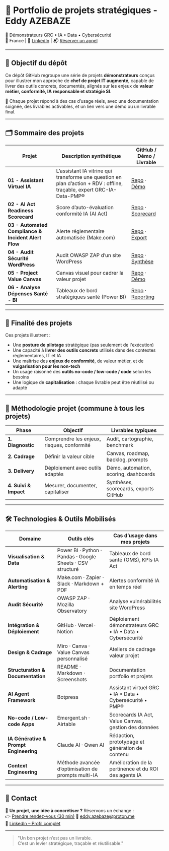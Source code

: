 # 📂 Portfolio de projets stratégiques - Eddy AZEBAZE

🎯 Démonstrateurs GRC • IA • Data • Cybersécurité  
📍 France | 🔗 [LinkedIn](https://www.linkedin.com/in/eddy-azebaze-034a20226) | 📬 [Réserver un appel](https://calendly.com/eddy-azebaze-proton/30min)

---

## 🧭 Objectif du dépôt

Ce dépôt GitHub regroupe une série de projets **démonstrateurs** conçus pour illustrer mon approche de **chef de projet IT augmenté**, capable de livrer des outils concrets, documentés, alignés sur les enjeux de **valeur métier, conformité, IA responsable et stratégie SI**.

🎯 Chaque projet répond à des cas d’usage réels, avec une documentation soignée, des livrables activables, et un lien vers une démo ou un livrable final.

---

## 🗂️ Sommaire des projets

| Projet                           | Description synthétique                                      | GitHub / Démo / Livrable                                |
|----------------------------------|--------------------------------------------------------------|----------------------------------------------------------|
| **01 - Assistant Virtuel IA**    |  L’assistant IA vitrine qui transforme une question en plan d’action + RDV : offline, traçable, expert GRC-IA-Data-PMP®          | [Repo](./01-chatbot-assistant-eddy) · [Démo](https://cdn.botpress.cloud/webchat/v3.1/shareable.html?configUrl=https://files.bpcontent.cloud/2025/07/27/01/20250727010732-RSM5BWL1.json) |
| **02 - AI Act Readiness Scorecard** | Score d’auto-évaluation conformité IA (AI Act)              | [Repo](./02-ai-act-readiness-scorecard) · [Scorecard](https://ai-act-score.vercel.app) |
| **03 - Automated Compliance & Incident Alert Flow** | Alerte réglementaire automatisée (Make.com) | [Repo](./03-automated-compliance-incident-alert-flow) · [Export](https://github.com/Eddyazebaze/portfolio-projets/blob/main/03-automated-compliance-incident-alert-flow/scenarios/make-scenario.json.json) |
| **04 - Audit Sécurité WordPress**| Audit OWASP ZAP d’un site WordPress                          | [Repo](./04-audit-securite-wordpress) · [Synthèse](./04-audit-securite-wordpress/exports/security-summary.md) |
| **05 - Project Value Canvas**    | Canvas visuel pour cadrer la valeur projet                  | [Repo](./05-project-value-canvas) · [Démo](https://project-value-canvas.vercel.app/) |
| **06 - Analyse Dépenses Santé - BI** | Tableaux de bord stratégiques santé (Power BI)              | [Repo](./06-analytics-sante-bi) · [Reporting](https://github.com/Eddyazebaze/portfolio-projets/blob/main/06-analytics-sante-bi/reporting/Depenses_Sante%20France_2012-2022_Ce%20que%20disent%20les%20donnees_OMS_Eddy%20AZEBAZE.pdf) |

---

## 🚀 Finalité des projets

Ces projets illustrent :

- Une **posture de pilotage** stratégique (pas seulement de l'exécution)
- Une capacité à **livrer des outils concrets** utilisés dans des contextes réglementaires, IT et IA
- Une maîtrise des **enjeux de conformité**, de valeur métier, et de **vulgarisation pour les non-tech**
- Un usage raisonné des **outils no-code / low-code / code** selon les besoins
- Une logique de **capitalisation** : chaque livrable peut être réutilisé ou adapté

---

## 🧩 Méthodologie projet (commune à tous les projets)

| Phase              | Objectif                                    | Livrables typiques                     |
|--------------------|---------------------------------------------|----------------------------------------|
| **1. Diagnostic**  | Comprendre les enjeux, risques, conformité  | Audit, cartographie, benchmark         |
| **2. Cadrage**     | Définir la valeur cible                     | Canvas, roadmap, backlog, prompts      |
| **3. Delivery**    | Déploiement avec outils adaptés             | Démo, automation, scoring, dashboards  |
| **4. Suivi & Impact** | Mesurer, documenter, capitaliser         | Synthèses, scorecards, exports GitHub  |

---

## 🛠️ Technologies & Outils Mobilisés

| Domaine | Outils clés | Cas d’usage dans mes projets |
|---------|------------|------------------------------|
| **Visualisation & Data** | Power BI · Python · Pandas · Google Sheets · CSV structuré | Tableaux de bord santé (OMS), KPIs IA Act |
| **Automatisation & Alerting** | Make.com · Zapier · Slack · Markdown + PDF | Alertes conformité IA en temps réel |
| **Audit Sécurité** | OWASP ZAP · Mozilla Observatory | Analyse vulnérabilités site WordPress |
| **Intégration & Déploiement** | GitHub · Vercel · Notion | Déploiement démonstrateurs GRC • IA • Data • Cybersécurité |
| **Design & Cadrage** | Miro · Canva · Value Canvas personnalisé | Ateliers de cadrage valeur projet |
| **Structuration & Documentation** | README · Markdown · Screenshots | Documentation portfolio et projets |
| **AI Agent Framework** | Botpress | Assistant virtuel GRC • IA • Data • Cybersécurité • PMP® |
| **No-code / Low-code Apps** | Emergent.sh · Airtable | Scorecards IA Act, Value Canvas, gestion des données |
| **IA Générative & Prompt Engineering** | Claude AI · Qwen AI | Rédaction, prototypage et génération de contenu |
| **Context Engineering** | Méthode avancée d’optimisation de prompts multi-IA | Amélioration de la pertinence et du ROI des agents IA |

---

## 🔗 Contact

📅 **Un projet, une idée à concrétiser ?** Réservons un échange :  
👉 [Prendre rendez-vous (30 min)](https://calendly.com/eddy-azebaze-proton/30min)
📧 eddy.azebaze@proton.me  
🔗 [LinkedIn – Profil complet](https://www.linkedin.com/in/eddy-azebaze-034a20226)

---

> "Un bon projet n’est pas un livrable.  
> C’est un levier stratégique, traçable et réutilisable."

